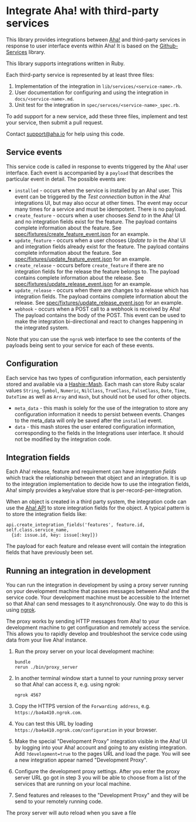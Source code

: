 Integrate Aha! with third-party services
========================================

This library provides integrations between [Aha!](http://www.aha.io) and third-party services in response to user interface events within Aha! It is based on the [Github-Services](https://github.com/github/github-services) library.

This library supports integrations written in Ruby.

Each third-party service is represented by at least three files:

1. Implementation of the integration in `lib/services/<service-name>.rb`.
2. User documentation for configuring and using the integration in `docs/<service-name>.md`.
3. Unit test for the integration in `spec/servces/<service-name>_spec.rb`.

To add support for a new service, add these three files, implement and test your service, then submit a pull request.

Contact [support@aha.io](mailto:support@aha.io) for help using this code.

Service events
--------------

This service code is called in response to events triggered by the Aha! user interface. Each event is accompanied by a `payload` that describes the particular event in detail. The possible events are:

* `installed` - occurs when the service is installed by an Aha! user. This event can be triggered by the _Test connection_ button in the Aha! integrations UI, but may also occur at other times. The event may occur many times for a service and must be idempotent. There is no payload.
* `create_feature` - occurs when a user chooses _Send to <service name>_ in the Aha! UI and no integration fields exist for the feature. The payload contains complete information about the feature. See [spec/fixtures/create_feature_event.json](spec/fixtures/create_feature_event.json) for an example.
* `update_feature` - occurs when a user chooses _Update to <service name>_ in the Aha! UI and integration fields already exist for the feature. The payload contains complete information about the feature. See [spec/fixtures/update_feature_event.json](spec/fixtures/update_feature_event.json) for an example.
* `create_release` - occurs before `create_feature` if there are no integration fields for the release the feature belongs to. The payload contains complete information about the release. See [spec/fixtures/update_release_event.json](spec/fixtures/update_release_event.json) for an example.
* `update_release` - occurs when there are changes to a release which has integration fields. The payload contains complete information about the release. See [spec/fixtures/update_release_event.json](spec/fixtures/update_release_event.json) for an example.
* `webhook` - occurs when a POST call to a webhook is received by Aha! The payload contains the body of the POST. This event can be used to make the integration bi-directional and react to changes happening in the integrated system.

Note that you can use the `ngrok` web interface to see the contents of the payloads being sent to your service for each of these events. 

Configuration
-------------

Each service has two types of configuration information, each persistently stored and available via a [Hashie::Mash](https://github.com/intridea/hashie). Each mash can store Ruby scalar values `String`, `Symbol`, `Numeric`, `NilClass`, `TrueClass`, `FalseClass`, `Date`, `Time`, `DateTime` as well as `Array` and `Hash`, but should not be used for other objects.

* `meta_data` - this mash is solely for the use of the integration to store any configuration information it needs to persist between events. Changes to
the meta_data will only be saved after the `installed` event.
* `data` - this mash stores the user entered configuration information, corresponding to the fields in the Integrations user interface. It should not be modified by the integration code.

Integration fields
------------------

Each Aha! release, feature and requirement can have _integration fields_ which track the relationship between that object and an integration. It is up to the integration implementation to decide how to use the integration fields, Aha! simply provides a key/value store that is per-record-per-integration.

When an object is created in a third party system, the integration code can use the [Aha! API](http://www.aha.io/api) to store integration fields for the object. A typical pattern is to store the integration fields like:

    api.create_integration_fields('features', feature.id, self.class.service_name,
      {id: issue.id, key: issue[:key]})

The payload for each feature and release event will contain the integration fields that have previously been set.

Running an integration in development
-------------------------------------

You can run the integration in development by using a proxy server running on your development machine that passes messages between Aha! and the service code. Your development machine must be accessible to the Internet so that Aha! can send messages to it asynchronously. One way to do this is using [ngrok](https://ngrok.com/).

The proxy works by sending HTTP messages from Aha! to your development machine
to get configuration and remotely access the service. This allows you to 
rapidly develop and troubleshoot the service code using data from your live
Aha! instance.

1. Run the proxy server on your local development machine:
  
    ```
    bundle
    rerun ./bin/proxy_server
    ```
    
2. In another terminal window start a tunnel to your running proxy server so that Aha! can access it, e.g. using ngrok:

    ```
    ngrok 4567
    ```
    
3. Copy the HTTPS version of the `Forwarding address`, e.g.  `https://ba4a410.ngrok.com`.

4. You can test this URL by loading `https://ba4a410.ngrok.com/configuration` in your browser.

5. Make the special "Development Proxy" integration visible in the Aha! UI by
logging into your Aha! account and going to any existing integration. Add `?development=true` to the pages URL and load the page. You will see a new integration appear named "Development Proxy".

6. Configure the development proxy settings. After you enter the proxy server
URL go got in step 3 you will be able to choose from a list of the services
that are running on your local machine.

7. Send features and releases to the "Development Proxy" and they will be send to your remotely running code.

The proxy server will auto reload when you save a file